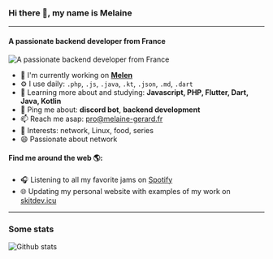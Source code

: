 ### Hi there 👋, my name is Melaine
---

#### A passionate backend developer from France


![A passionate backend developer from France](https://files.skitdev.icu/imgs/banner.png)

- 🏢 I'm currently working on **[Melen](https://gitea.skitdev.icu/SkitDev/Melen)**
- ⚙️ I use daily: `.php`, `.js`, `.java`, `.kt`, `.json`, `.md`, `.dart`
- 🌱 Learning more about and studying: **Javascript, PHP, Flutter, Dart, Java, Kotlin**
- 💬 Ping me about: **discord bot**, **backend development**
- 📫 Reach me asap: [pro@melaine-gerard.fr](mailto:pro@melaine-gerard.fr)
- 💜 Interests: network, Linux, food, series
- 😄 Passionate about network

#### Find me around the web 🌎:
- 🎧 Listening to all my favorite jams on [Spotify](https://open.spotify.com/user/oo77ph4p7hzqpzsnqgxbj79sy?si=1Aa_CiKBSE6s56Pa07IqRA)
- 🌐 Updating my personal website with examples of my work on [skitdev.icu](https://skitdev.icu)

---
### Some stats

![Github stats](https://github-readme-stats.vercel.app/api?username=SkitDev&show_icons=true)
